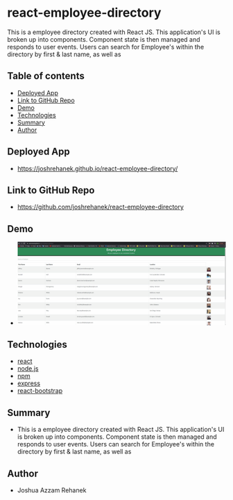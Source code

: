 # react-employee-directory
This is a employee directory created with React JS. This application's UI is broken up into components. Component state is then managed and responds to user events. Users can search for Employee's within the directory by first & last name, as well as 


## Table of contents
- [Deployed App](#deployed)
- [Link to GitHub Repo](#link-to-github-repo)
- [Demo](#demo)
- [Technologies](#technologies)
- [Summary](#summary)
- [Author](#author)


## Deployed App
- https://joshrehanek.github.io/react-employee-directory/

## Link to GitHub Repo
- https://github.com/joshrehanek/react-employee-directory

## Demo
- ![Demo](./public/assets/demo.gif)

## Technologies
- [react](https://reactjs.org/)
- [node.js](https://nodejs.org/en//)
- [npm](https://www.npmjs.com/)
- [express](https://expressjs.com/)
- [react-bootstrap](https://react-bootstrap.github.io/)


## Summary

- This is a employee directory created with React JS. This application's UI is broken up into components. Component state is then managed and responds to user events. Users can search for Employee's within the directory by first & last name, as well as 


## Author
- Joshua Azzam Rehanek
